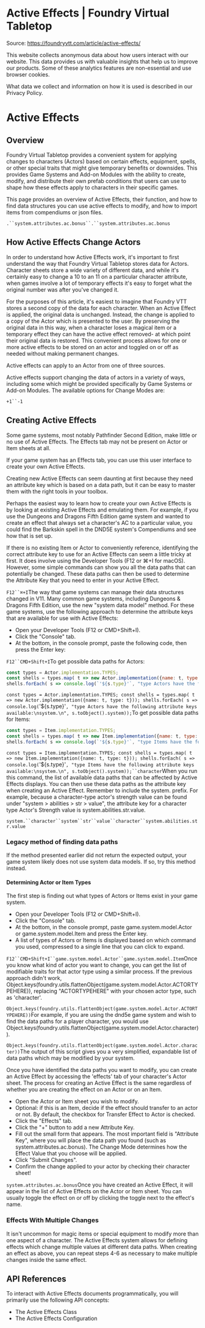# Active Effects | Foundry Virtual Tabletop

Source: https://foundryvtt.com/article/active-effects/

This website collects anonymous data about how users interact with our website. This data provides us with 
        valuable insights that help us to improve our products. Some of these analytics features are non-essential 
        and use browser cookies.

What data we collect and information on how it is used is described in our 
        Privacy Policy.


# Active Effects


## 


## Overview

Foundry Virtual Tabletop provides a convenient system for applying changes to characters (Actors) based on certain effects, equipment, spells, or other special traits that might give temporary benefits or downsides. This provides Game Systems and Add-on Modules with the ability to create, modify, and distribute their own prefab conditions that users can use to shape how these effects apply to characters in their specific games.

This page provides an overview of Active Effects, their function, and how to find data structures you can use active effects to modify, and how to import items from compendiums or json files.

`.``system.attributes.ac.bonus``.``system.attributes.ac.bonus`
## How Active Effects Change Actors

In order to understand how Active Effects work, it's important to first understand the way that Foundry Virtual Tabletop stores data for Actors. Character sheets store a wide variety of different data, and while it's certainly easy to change a 10 to an 11 on a particular character attribute, when games involve a lot of temporary effects it's easy to forget what the original number was after you've changed it.

For the purposes of this article, it's easiest to imagine that Foundry VTT stores a second copy of the data for each character. When an Active Effect is applied, the original data is unchanged. Instead, the change is applied to a copy of the Actor which is presented to the user. By preserving the original data in this way, when a character loses a magical item or a temporary effect they can have the active effect removed- at which point their original data is restored. This convenient process allows for one or more active effects to be stored on an actor and toggled on or off as needed without making permanent changes.

Active effects can apply to an Actor from one of three sources.

Active effects support changing the data of actors in a variety of ways, including some which might be provided specifically by Game Systems or Add-on Modules. The available options for Change Modes are:

`+1``-1`
## Creating Active Effects

Some game systems, most notably Pathfinder Second Edition, make little or no use of Active Effects. The Effects tab may not be present on Actor or Item sheets at all.

If your game system has an Effects tab, you can use this user interface to create your own Active Effects.

Creating new Active Effects can seem daunting at first because they need an attribute key which is based on a data path, but it can be easy to master them with the right tools in your toolbox.

Perhaps the easiest way to learn how to create your own Active Effects is by looking at existing Active Effects and emulating them. For example, if you use the Dungeons and Dragons Fifth Edition game system and wanted to create an effect that always set a character's AC to a particular value, you could find the Barkskin spell in the DND5E system's Compendiums and see how that is set up.

If there is no existing Item or Actor to conveniently reference, identifying the correct attribute key to use for an Active Effects can seem a little tricky at first. It does involve using the Developer Tools (F12 or ⌘+I for macOS). However, some simple commands can show you all the data paths that can potentially be changed. These data paths can then be used to determine the Attribute Key that you need to enter in your Active Effect.

`F12``⌘+I`The way that game systems can manage their data structures changed in V11. Many common game systems, including Dungeons & Dragons Fifth Edition, use the new "system data model" method. For these game systems, use the following approach to determine the attribute keys that are available for use with Active Effects:

- Open your Developer Tools (F12 or CMD+Shift+I).
- Click the "Console" tab.
- At the bottom, in the console prompt, paste the following code, then press the Enter key:

`F12``CMD+Shift+I`To get possible data paths for Actors:

```javascript
const types = Actor.implementation.TYPES;
const shells = types.map( t => new Actor.implementation({name: t, type: t}));
shells.forEach( s => console.log(`'${s.type}'`, "type Actors have the following attribute keys available:\nsystem.\n", s.toObject().system));
```

`const types = Actor.implementation.TYPES;
const shells = types.map( t => new Actor.implementation({name: t, type: t}));
shells.forEach( s => console.log(`'${s.type}'`, "type Actors have the following attribute keys available:\nsystem.\n", s.toObject().system));`To get possible data paths for Items:

```javascript
const types = Item.implementation.TYPES;
const shells = types.map( t => new Item.implementation({name: t, type: t}));
shells.forEach( s => console.log(`'${s.type}'`, "type Items have the following attribute keys available:\nsystem.\n", s.toObject().system));
```

`const types = Item.implementation.TYPES;
const shells = types.map( t => new Item.implementation({name: t, type: t}));
shells.forEach( s => console.log(`'${s.type}'`, "type Items have the following attribute keys available:\nsystem.\n", s.toObject().system));``character`When you run this command, the list of available data paths that can be affected by Active Effects displays. You can then use these data paths as the attribute key when creating an Active Effect. Remember to include the system. prefix. For example, because a character-type actor's strength value can be found under "system > abilities > str > value", the attribute key for a character type Actor's Strength value is system.abilities.str.value.

`system.``character``system``str``value``character``system.abilities.str.value`
### Legacy method of finding data paths

If the method presented earlier did not return the expected output, your game system likely does not use system data models. If so, try this method instead.


#### Determining Actor or Item Types

The first step is finding out what types of Actors or Items exist in your game system.

- Open your Developer Tools (F12 or CMD+Shift+I).
- Click the "Console" tab.
- At the bottom, in the console prompt, paste game.system.model.Actor or game.system.model.Item and press the Enter key.
- A list of types of Actors or Items is displayed based on which command you used, compressed to a single line that you can click to expand.

`F12``CMD+Shift+I``game.system.model.Actor``game.system.model.Item`Once you know what kind of actor you want to change, you can get the list of modifiable traits for that actor type using a similar process. If the previous approach didn't work, Object.keys(foundry.utils.flattenObject(game.system.model.Actor.ACTORTYPEHERE)), replacing "ACTORTYPEHERE" with your chosen actor type, such as 'character'.

`Object.keys(foundry.utils.flattenObject(game.system.model.Actor.ACTORTYPEHERE))`For example, if you are using the dnd5e game system and wish to find the data paths for a player character, you would use Object.keys(foundry.utils.flattenObject(game.system.model.Actor.character)).

`Object.keys(foundry.utils.flattenObject(game.system.model.Actor.character))`The output of this script gives you a very simplified, expandable list of data paths which may be modified by your system.

Once you have identified the data paths you want to modify, you can create an Active Effect by accessing the 'effects' tab of your character's Actor sheet. The process for creating an Active Effect is the same regardless of whether you are creating the effect on an Actor or on an Item.

- Open the Actor or Item sheet you wish to modify.
- Optional: if this is an Item, decide if the effect should transfer to an actor or not. By default, the checkbox for Transfer Effect to Actor is checked.
- Click the "Effects" tab.
- Click the "+" button to add a new Attribute Key.
- Fill out the small form that appears. The most important field is "Attribute Key", where you will place the data path you found (such as system.attributes.ac.bonus). The Change Mode determines how the Effect Value that you choose will be applied.
- Click "Submit Changes".
- Confirm the change applied to your actor by checking their character sheet!

`system.attributes.ac.bonus`Once you have created an Active Effect, it will appear in the list of Active Effects on the Actor or Item sheet. You can usually toggle the effect on or off by clicking the toggle next to the effect's name.


### Effects With Multiple Changes

It isn't uncommon for magic items or special equipment to modify more than one aspect of a character. The Active Effects system allows for defining effects which change multiple values at different data paths. When creating an effect as above, you can repeat steps 4-6 as necessary to make multiple changes inside the same effect.


## API References

To interact with Active Effects documents programmatically, you will primarily use the following API concepts:

- The  Active Effects Class
- The  Active Effects Configuration

